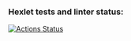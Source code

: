 ### Hexlet tests and linter status:
[![Actions Status](https://github.com/MaklaroyAtabaeva/qa-engineer-project-84/workflows/hexlet-check/badge.svg)](https://github.com/MaklaroyAtabaeva/qa-engineer-project-84/actions)